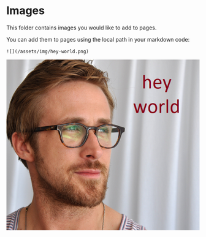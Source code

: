 # Images

This folder contains images you would like to add to pages.

You can add them to pages using the local path in your markdown code:

````
![](/assets/img/hey-world.png)
````

![](/assets/img/hey-world.png)
